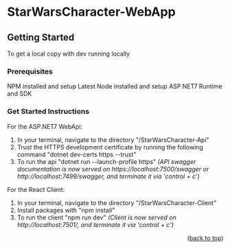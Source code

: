 # StarWarsCharacter-WebApp

<!-- GETTING STARTED -->
## Getting Started

To get a local copy with dev running locally

### Prerequisites

NPM installed and setup
Latest Node installed and setup
ASP.NET7 Runtime and SDK

### Get Started Instructions

For the ASP.NET7 WebApi: 
1. In your terminal, navigate to the directory "/StarWarsCharacter-Api"
1. Trust the HTTPS development certificate by running the following command "dotnet dev-certs https --trust"
2. To run the api "dotnet run --launch-profile https" _(API swagger documentation is now served on https://localhost:7500/swagger or http://localhost:7499/swagger, and terminate it via 'control + c')_

For the React Client: 
1. In your terminal, navigate to the directory "/StarWarsCharacter-Client"
2. Install packages with "npm install"
3. To run the client "npm run dev" _(Client is now served on http://localhost:7501/, and terminate it via 'control + c')_


<p align="right">(<a href="#readme-top">back to top</a>)</p>